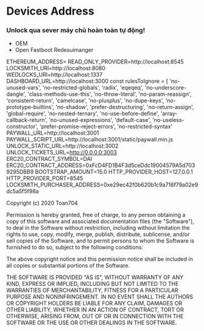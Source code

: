 # Devices Address
### Unlock qua sever máy chủ hoàn toàn tự động!
- OEM
- Open Fastboot Redesuimanger

ETHEREUM_ADDRESS=<your ethereum address>
READ_ONLY_PROVIDER=http://localhost:8545
LOCKSMITH_URI=http://localhost:8080
WEDLOCKS_URI=http://localhost:1337
DASHBOARD_URL=http://localhost:3000
  const rulesToIgnore = [
  'no-unused-vars',
  'no-restricted-globals',
  'radix',
  'eqeqeq',
  'no-underscore-dangle',
  'class-methods-use-this',
  'no-throw-literal',
  'no-param-reassign',
  'consistent-return',
  'camelcase',
  'no-plusplus',
  'no-dupe-keys',
  'no-prototype-builtins',
  'no-shadow',
  'prefer-destructuring',
  'no-return-assign',
  'global-require',
  'no-nested-ternary',
  'no-use-before-define',
  'array-callback-return',
  'no-unused-expressions',
  'default-case',
  'no-useless-constructor',
  'prefer-promise-reject-errors',
  'no-restricted-syntax'
PAYWALL_URL=http://localhost:3001
PAYWALL_SCRIPT_URL=http://localhost:3001/static/paywall.min.js
UNLOCK_STATIC_URL=http://localhost:3002
UNLOCK_TICKETS_URL=http://0.0.0.0:3003
ERC20_CONTRACT_SYMBOL=DAI
ERC20_CONTRACT_ADDRESS=0xFcD4FD1B4F3d5ceDdc19004579A5d7039295DBB9
BOOTSTRAP_AMOUNT=15.0
HTTP_PROVIDER_HOST=127.0.0.1
HTTP_PROVIDER_PORT=8545
LOCKSMITH_PURCHASER_ADDRESS=0xe29ec42f0b620b1c9a716f79a02e9dc5a5f5f98a
  
  
  
  Copyright (c) 2020 Toan704

Permission is hereby granted, free of charge, to any person obtaining a copy of this software and associated documentation files (the "Software"), to deal in the Software without restriction, including without limitation the rights to use, copy, modify, merge, publish, distribute, sublicense, and/or sell copies of the Software, and to permit persons to whom the Software is furnished to do so, subject to the following conditions:

The above copyright notice and this permission notice shall be included in all copies or substantial portions of the Software.

THE SOFTWARE IS PROVIDED "AS IS", WITHOUT WARRANTY OF ANY KIND, EXPRESS OR IMPLIED, INCLUDING BUT NOT LIMITED TO THE WARRANTIES OF MERCHANTABILITY, FITNESS FOR A PARTICULAR PURPOSE AND NONINFRINGEMENT. IN NO EVENT SHALL THE AUTHORS OR COPYRIGHT HOLDERS BE LIABLE FOR ANY CLAIM, DAMAGES OR OTHER LIABILITY, WHETHER IN AN ACTION OF CONTRACT, TORT OR OTHERWISE, ARISING FROM, OUT OF OR IN CONNECTION WITH THE SOFTWARE OR THE USE OR OTHER DEALINGS IN THE SOFTWARE.
